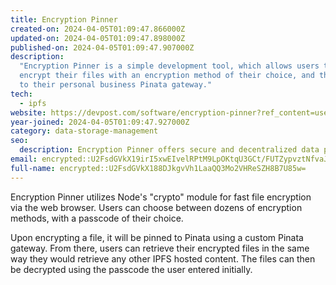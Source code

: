 ```yaml
---
title: Encryption Pinner
created-on: 2024-04-05T01:09:47.866000Z
updated-on: 2024-04-05T01:09:47.898000Z
published-on: 2024-04-05T01:09:47.907000Z
description:
  "Encryption Pinner is a simple development tool, which allows users to
  encrypt their files with an encryption method of their choice, and then pin them
  to their personal business Pinata gateway."
tech:
  - ipfs
website: https://devpost.com/software/encryption-pinner?ref_content=user-portfolio&ref_feature=in_progress
year-joined: 2024-04-05T01:09:47.927000Z
category: data-storage-management
seo:
  description: Encryption Pinner offers secure and decentralized data pinning services.
email: encrypted::U2FsdGVkX19irI5xwEIvelRPtM9LpOKtqU3GCt/FUTZypvztNfvaJ25SgBxDI5Rw
full-name: encrypted::U2FsdGVkX188DJkgvVh1LaaQQ3Mo2VHReSZH8B7U85w=
---
```


Encryption Pinner utilizes Node's "crypto" module for fast file encryption via the web browser. Users can choose between dozens of encryption methods, with a passcode of their choice.

Upon encrypting a file, it will be pinned to Pinata using a custom Pinata gateway. From there, users can retrieve their encrypted files in the same way they would retrieve any other IPFS hosted content. The files can then be decrypted using the passcode the user entered initially.
